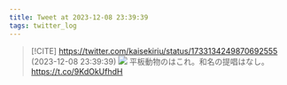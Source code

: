 ```yaml
---
title: Tweet at 2023-12-08 23:39:39
tags: twitter_log
---
```


> [!CITE] https://twitter.com/kaisekiriu/status/1733134249870692555 (2023-12-08 23:39:39)
> ![](https://twitter.com/kaisekiriu/status/1733134249870692555)
> 平板動物のはこれ。和名の提唱はなし。
> https://t.co/9KdOkUfhdH
